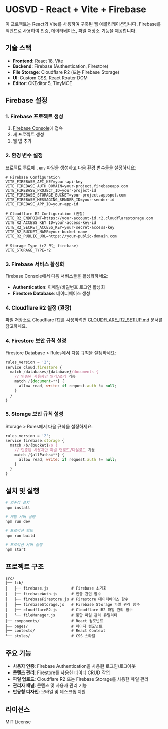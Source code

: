 # UOSVD - React + Vite + Firebase

이 프로젝트는 React와 Vite를 사용하여 구축된 웹 애플리케이션입니다. Firebase를 백엔드로 사용하여 인증, 데이터베이스, 파일 저장소 기능을 제공합니다.

## 기술 스택

- **Frontend**: React 18, Vite
- **Backend**: Firebase (Authentication, Firestore)
- **File Storage**: Cloudflare R2 (또는 Firebase Storage)
- **UI**: Custom CSS, React Router DOM
- **Editor**: CKEditor 5, TinyMCE

## Firebase 설정

### 1. Firebase 프로젝트 생성

1. [Firebase Console](https://console.firebase.google.com/)에 접속
2. 새 프로젝트 생성
3. 웹 앱 추가

### 2. 환경 변수 설정

프로젝트 루트에 `.env` 파일을 생성하고 다음 환경 변수들을 설정하세요:

```env
# Firebase Configuration
VITE_FIREBASE_API_KEY=your-api-key
VITE_FIREBASE_AUTH_DOMAIN=your-project.firebaseapp.com
VITE_FIREBASE_PROJECT_ID=your-project-id
VITE_FIREBASE_STORAGE_BUCKET=your-project.appspot.com
VITE_FIREBASE_MESSAGING_SENDER_ID=your-sender-id
VITE_FIREBASE_APP_ID=your-app-id

# Cloudflare R2 Configuration (권장)
VITE_R2_ENDPOINT=https://your-account-id.r2.cloudflarestorage.com
VITE_R2_ACCESS_KEY_ID=your-access-key-id
VITE_R2_SECRET_ACCESS_KEY=your-secret-access-key
VITE_R2_BUCKET_NAME=your-bucket-name
VITE_R2_PUBLIC_URL=https://your-public-domain.com

# Storage Type (r2 또는 firebase)
VITE_STORAGE_TYPE=r2
```

### 3. Firebase 서비스 활성화

Firebase Console에서 다음 서비스들을 활성화하세요:

- **Authentication**: 이메일/비밀번호 로그인 활성화
- **Firestore Database**: 데이터베이스 생성

### 4. Cloudflare R2 설정 (권장)

파일 저장소로 Cloudflare R2를 사용하려면 [CLOUDFLARE_R2_SETUP.md](./CLOUDFLARE_R2_SETUP.md) 문서를 참고하세요.

### 4. Firestore 보안 규칙 설정

Firestore Database > Rules에서 다음 규칙을 설정하세요:

```javascript
rules_version = '2';
service cloud.firestore {
  match /databases/{database}/documents {
    // 인증된 사용자만 읽기/쓰기 가능
    match /{document=**} {
      allow read, write: if request.auth != null;
    }
  }
}
```

### 5. Storage 보안 규칙 설정

Storage > Rules에서 다음 규칙을 설정하세요:

```javascript
rules_version = '2';
service firebase.storage {
  match /b/{bucket}/o {
    // 인증된 사용자만 파일 업로드/다운로드 가능
    match /{allPaths=**} {
      allow read, write: if request.auth != null;
    }
  }
}
```

## 설치 및 실행

```bash
# 의존성 설치
npm install

# 개발 서버 실행
npm run dev

# 프로덕션 빌드
npm run build

# 프로덕션 서버 실행
npm start
```

## 프로젝트 구조

```
src/
├── lib/
│   ├── firebase.js          # Firebase 초기화
│   ├── firebaseAuth.js      # 인증 관련 함수
│   ├── firebaseFirestore.js # Firestore 데이터베이스 함수
│   ├── firebaseStorage.js   # Firebase Storage 파일 관리 함수
│   ├── cloudflareR2.js      # Cloudflare R2 파일 관리 함수
│   └── fileManager.js       # 통합 파일 관리 유틸리티
├── components/              # React 컴포넌트
├── pages/                   # 페이지 컴포넌트
├── contexts/                # React Context
└── styles/                  # CSS 스타일
```

## 주요 기능

- **사용자 인증**: Firebase Authentication을 사용한 로그인/로그아웃
- **콘텐츠 관리**: Firestore를 사용한 데이터 CRUD 작업
- **파일 업로드**: Cloudflare R2 또는 Firebase Storage를 사용한 파일 관리
- **관리자 패널**: 콘텐츠 및 사용자 관리 기능
- **반응형 디자인**: 모바일 및 데스크톱 지원

## 라이선스

MIT License
